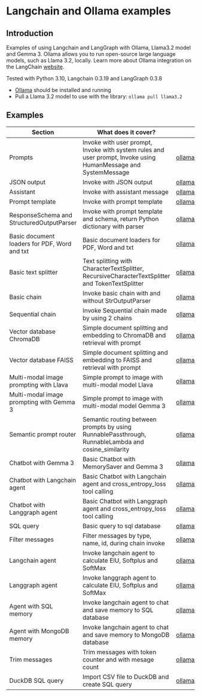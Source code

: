# Langchain and Ollama examples

## Introduction

Examples of using Langchain and LangGraph with Ollama, Llama3.2 model and Gemma 3.
Ollama allows you to run open-source large language models, such as Llama 3.2, locally.
Learn more about Ollama integration on the LangChain [website](https://python.langchain.com/docs/integrations/chat/ollama/).

Tested with Python 3.10, Langchain 0.3.19 and LangGraph 0.3.8

* [Ollama](https://ollama.com/download) should be installed and running
* Pull a Llama 3.2 model to use with the library: `ollama pull llama3.2`





## Examples
| **Section**                                  | **What does it cover?**                                                                                        | **Code**                                                                           |
|----------------------------------------------|----------------------------------------------------------------------------------------------------------------|------------------------------------------------------------------------------------|
| Prompts                                      | Invoke with user prompt, Invoke with system rules and user prompt, Invoke using HumanMessage and SystemMessage | [ollama_prompts.py](ollama_prompts.py)                                             |
| JSON output                                  | Invoke with JSON output                                                                                        | [ollama_json.py](ollama_json.py)                                                   |
| Assistant                                    | Invoke with assistant message                                                                                  | [ollama_assistant.py](ollama_assistant.py)                                         |
| Prompt template                              | Invoke with prompt template                                                                                    | [ollama_prompt_template.py](ollama_prompt_template.py)                             |
| ResponseSchema and StructuredOutputParser    | Invoke with prompt template and schema, return Python dictionary with parser                                   | [ollama_output_parser.py](ollama_output_parser.py)                                 |
| Basic document loaders for PDF, Word and txt | Basic document loaders for PDF, Word and txt                                                                   | [ollama_document_loader_basic.py](ollama_document_loader_basic.py)                 |
| Basic text splitter                          | Text splitting with CharacterTextSplitter, RecursiveCharacterTextSplitter and TokenTextSplitter                | [ollama_text_splitter_basic.py](ollama_text_splitter_basic.py)                     |
| Basic chain                                  | Invoke basic chain with and without StrOutputParser                                                            | [ollama_chain_basic.py](ollama_chain_basic.py)                                     |
| Sequential chain                             | Invoke Sequential chain made by using 2 chains                                                                 | [ollama_basic_sequential_chain.py](ollama_basic_sequential_chain.py)               |
| Vector database ChromaDB                     | Simple document splitting and embedding to ChromaDB and retrieval with prompt                                  | [ollama_chromadb_basic.py](ollama_chromadb_basic.py)                               |
| Vector database FAISS                        | Simple document splitting and embedding to FAISS and retrieval with prompt                                     | [ollama_faiss_basic.py](ollama_faiss_basic.py)                                     |
| Multi-modal image prompting with Llava       | Simple prompt to image with multi-modal model Llava                                                            | [ollama_vision_llava_basic.py](ollama_vision_llava_basic.py)                       |
| Multi-modal image prompting with Gemma 3     | Simple prompt to image with multi-modal model Gemma 3                                                          | [ollama_vision_gemma3_basic.py](ollama_vision_gemma3_basic.py)                     |
| Semantic prompt router                       | Semantic routing between prompts by using RunnablePassthrough, RunnableLambda and cosine_similarity            | [ollama_semantic_prompt_router.py](ollama_semantic_prompt_router.py)               |
| Chatbot with Gemma 3                         | Basic Chatbot with MemorySaver and Gemma 3                                                                     | [ollama_chatbot_basic.py](ollama_chatbot_basic.py)                                 |
| Chatbot with Langchain agent                 | Basic Chatbot with Langchain agent and cross_entropy_loss tool calling                                         | [ollama_chatbot_agent_langchain.py](ollama_chatbot_agent_langchain.py)             |
| Chatbot with Langgraph agent                 | Basic Chatbot with Langgraph agent and cross_entropy_loss tool calling                                         | [ollama_chatbot_agent_langgraph.py](ollama_chatbot_agent_langgraph.py)             |
| SQL query                                    | Basic query to sql database                                                                                    | [ollama_sql_basic.py](ollama_sql_basic.py)                                         |
| Filter messages                              | Filter messages by type, name, id, during chain invoke                                                         | [ollama_filter_messages.py](ollama_filter_messages.py)                             |
| Langchain agent                              | Invoke langchain agent to calculate ElU, Softplus and SoftMax                                                  | [ollama_agent_langchain.py](ollama_agent_langchain.py)                             |
| Langgraph agent                              | Invoke langgraph agent to calculate ElU, Softplus and SoftMax                                                  | [ollama_agent_langgraph.py](ollama_agent_langgraph.py)                             |
| Agent with SQL memory                        | Invoke langchain agent to chat and save memory to SQL database                                                 | [ollama_agent_sql_message_history.py](ollama_agent_sql_message_history.py)         |
| Agent with MongoDB memory                    | Invoke langchain agent to chat and save memory to MongoDB database                                             | [ollama_agent_mongodb_message_history.py](ollama_agent_mongodb_message_history.py) |
| Trim messages                                | Trim messages with token counter and with mesage count                                                         | [ollama_trim_messages.py](ollama_trim_messages.py)                                 |
| DuckDB SQL query                             | Import CSV file to DuckDB and create SQL query                                                                 | [ollama_duckdb.py](ollama_duckdb.py)                                               |
